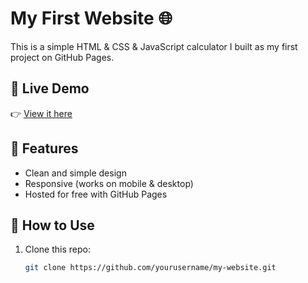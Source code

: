 # My First Website 🌐

This is a simple HTML & CSS & JavaScript calculator I built as my first project on GitHub Pages.  

## 🔹 Live Demo
👉 [View it here](https://yourusername.github.io/simple-calculator/)  


## 🔹 Features
- Clean and simple design  
- Responsive (works on mobile & desktop)  
- Hosted for free with GitHub Pages  

## 🔹 How to Use
1. Clone this repo:
   ```bash
   git clone https://github.com/yourusername/my-website.git
